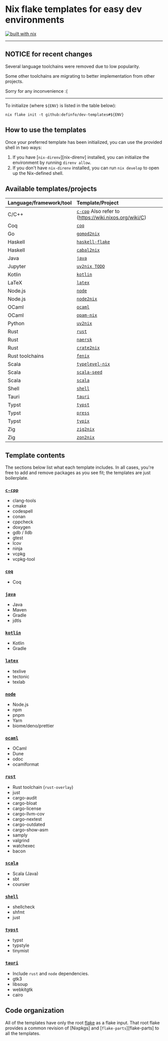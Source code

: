 # Nix flake templates for easy dev environments

[![built with nix](https://builtwithnix.org/badge.svg)](https://builtwithnix.org)

---

## NOTICE for recent changes

Several language toolchains were removed due to low popularity.

Some other toolchains are migrating to better implementation from other projects.

Sorry for any inconvenience :(

---

To initialize (where `${ENV}` is listed in the table below):

```shell
nix flake init -t github:definfo/dev-templates#${ENV}
```

## How to use the templates

Once your preferred template has been initialized, you can use the provided shell in two ways:

1. If you have [`nix-direnv`][nix-direnv] installed, you can initialize the environment by running `direnv allow`.
2. If you don't have `nix-direnv` installed, you can run `nix develop` to open up the Nix-defined shell.

## Available templates/projects

| Language/framework/tool | Template/Project                                                  |
| :---------------------- | :---------------------------------------------------------------- |
| C/C++                   | [`c-cpp`](./c-cpp/) Also refer to (https://wiki.nixos.org/wiki/C) |
| Coq                     | [`coq`](./coq/)                                                   |
| Go                      | [`gomod2nix`](https://github.com/nix-community/gomod2nix)         |
| Haskell                 | [`haskell-flake`](https://github.com/srid/haskell-flake)          |
| Haskell                 | [`cabal2nix`](https://github.com/NixOS/cabal2nix)                 |
| Java                    | [`java`](./java/)                                                 |
| Jupyter                 | [`uv2nix TODO`](https://pyproject-nix.github.io/uv2nix/)          |
| Kotlin                  | [`kotlin`](./kotlin/)                                             |
| LaTeX                   | [`latex`](./latex/)                                               |
| Node.js                 | [`node`](./node/)                                                 |
| Node.js                 | [`node2nix`](https://github.com/svanderburg/node2nix)             |
| OCaml                   | [`ocaml`](./ocaml/)                                               |
| OCaml                   | [`opam-nix`](https://github.com/tweag/opam-nix)                   |
| Python                  | [`uv2nix`](https://pyproject-nix.github.io/uv2nix/)               |
| Rust                    | [`rust`](./rust/)                                                 |
| Rust                    | [`naersk`](https://github.com/nix-community/naersk)               |
| Rust                    | [`crate2nix`](https://nix-community.github.io/crate2nix/)         |
| Rust toolchains         | [`fenix`](https://github.com/nix-community/fenix)                 |
| Scala                   | [`typelevel-nix`](https://github.com/typelevel/typelevel-nix)     |
| Scala                   | [`scala-seed`](https://github.com/DevInsideYou/scala-seed)        |
| Scala                   | [`scala`](./scala/)                                               |
| Shell                   | [`shell`](./shell/)                                               |
| Tauri                   | [`tauri`](./tauri)                                                |
| Typst                   | [`typst`](./typst)                                                |
| Typst                   | [`press`](https://github.com/RossSmyth/press)                     |
| Typst                   | [`typix`](https://github.com/loqusion/typix)                      |
| Zig                     | [`zig2nix`](https://github.com/Cloudef/zig2nix)                   |
| Zig                     | [`zon2nix`](https://github.com/nix-community/zon2nix)             |

## Template contents

The sections below list what each template includes. In all cases, you're free to add and remove packages as you see fit; the templates are just boilerplate.

### [`c-cpp`](./c-cpp/)

- clang-tools
- cmake
- codespell
- conan
- cppcheck
- doxygen
- gdb / lldb
- gtest
- lcov
- ninja
- vcpkg
- vcpkg-tool

### [`coq`](./coq/)

- Coq

### [`java`](./java/)

- Java
- Maven
- Gradle
- jdtls

### [`kotlin`](./kotlin/)

- Kotlin
- Gradle

### [`latex`](./latex/)

- texlive
- tectonic
- texlab

### [`node`](./node/)

- Node.js
- npm
- pnpm
- Yarn
- biome/deno/prettier

### [`ocaml`](./ocaml/)

- OCaml
- Dune
- odoc
- ocamlformat

### [`rust`](./rust/)

- Rust toolchain (`rust-overlay`)
- just
- cargo-audit
- cargo-bloat
- cargo-license
- cargo-llvm-cov
- cargo-nextest
- cargo-outdated
- cargo-show-asm
- samply
- valgrind
- watchexec
- bacon

### [`scala`](./scala/)

- Scala (Java)
- sbt
- coursier

### [`shell`](./shell/)

- shellcheck
- shfmt
- just

### [`typst`](./typst)

- typst
- typstyle
- tinymist

### [`tauri`](./tauri)

- Include `rust` and `node` dependencies.
- gtk3
- libsoup
- webkitgtk
- cairo

## Code organization

All of the templates have only the root [flake](./flake.nix) as a flake input. That root flake provides a common revision of [Nixpkgs] and [`flake-parts`][flake-parts] to all the templates.
